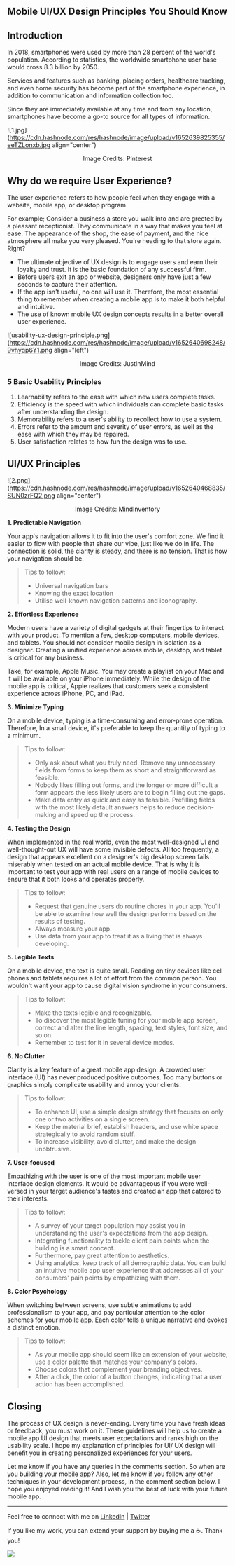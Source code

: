 ## Mobile UI/UX Design Principles You Should Know

## Introduction
In 2018, smartphones were used by more than 28 percent of the world's population. According to statistics, the worldwide smartphone user base would cross 8.3 billion by 2050.

Services and features such as banking, placing orders, healthcare tracking, and even home security has become part of the smartphone experience, in addition to communication and information collection too.

Since they are immediately available at any time and from any location, smartphones have become a go-to source for all types of information. 

![1.jpg](https://cdn.hashnode.com/res/hashnode/image/upload/v1652639825355/eeTZLonxb.jpg align="center")
<center>Image Credits: Pinterest</center>

## Why do we require User Experience?

The user experience refers to how people feel when they engage with a website, mobile app, or desktop program. 

For example; Consider a business a store you walk into and are greeted by a pleasant receptionist. They communicate in a way that makes you feel at ease. The appearance of the shop, the ease of payment, and the nice atmosphere all make you very pleased. You're heading to that store again. Right?

- The ultimate objective of UX design is to engage users and earn their loyalty and trust. It is the basic foundation of any successful firm. 
- Before users exit an app or website, designers only have just a few seconds to capture their attention. 
- If the app isn't useful, no one will use it. Therefore, the most essential thing to remember when creating a mobile app is to make it both helpful and intuitive. 
- The use of known mobile UX design concepts results in a better overall user experience.

![usability-ux-design-principle.png](https://cdn.hashnode.com/res/hashnode/image/upload/v1652640698248/9vhyqp6Y1.png align="left")
<center>Image Credits: JustInMind</center>

### 5 Basic Usability Principles
1. Learnability refers to the ease with which new users complete tasks.
2. Efficiency is the speed with which individuals can complete basic tasks after understanding the design.
3. Memorability refers to a user's ability to recollect how to use a system.
4. Errors refer to the amount and severity of user errors, as well as the ease with which they may be repaired.
5. User satisfaction relates to how fun the design was to use.

## UI/UX Principles

![2.png](https://cdn.hashnode.com/res/hashnode/image/upload/v1652640468835/SUN0zrFQ2.png align="center")
<center>Image Credits: MindInventory</center>

**1. Predictable Navigation**

 Your app's navigation allows it to fit into the user's comfort zone. We find it easier to flow with people that share our vibe, just like we do in life. The connection is solid, the clarity is steady, and there is no tension. That is how your navigation should be.

> Tips to follow:
> - Universal navigation bars
> - Knowing the exact location
> - Utilise well-known navigation patterns and iconography.

**2. Effortless Experience**

 Modern users have a variety of digital gadgets at their fingertips to interact with your product. To mention a few, desktop computers, mobile devices, and tablets. You should not consider mobile design in isolation as a designer. Creating a unified experience across mobile, desktop, and tablet is critical for any business.

 Take, for example, Apple Music. You may create a playlist on your Mac and it will be available on your iPhone immediately. While the design of the mobile app is critical, Apple realizes that customers seek a consistent experience across iPhone, PC, and iPad.

**3. Minimize Typing**

 On a mobile device, typing is a time-consuming and error-prone operation. Therefore, In a small device, it's preferable to keep the quantity of typing to a minimum.

 > Tips to follow:
> - Only ask about what you truly need. Remove any unnecessary fields from forms to keep them as short and straightforward as feasible.
> - Nobody likes filling out forms, and the longer or more difficult a form appears the less likely users are to begin filling out the gaps.
> - Make data entry as quick and easy as feasible. Prefilling fields with the most likely default answers helps to reduce decision-making and speed up the process.

**4. Testing the Design**

 When implemented in the real world, even the most well-designed UI and well-thought-out UX will have some invisible defects. All too frequently, a design that appears excellent on a designer's big desktop screen fails miserably when tested on an actual mobile device. That is why it is important to test your app with real users on a range of mobile devices to ensure that it both looks and operates properly.

> Tips to follow:
> - Request that genuine users do routine chores in your app. You'll be able to examine how well the design performs based on the results of testing.
> - Always measure your app. 
> - Use data from your app to treat it as a living that is always developing.

**5. Legible Texts**

 On a mobile device, the text is quite small. Reading on tiny devices like cell phones and tablets requires a lot of effort from the common person. You wouldn't want your app to cause digital vision syndrome in your consumers. 
> Tips to follow:
> - Make the texts legible and recognizable.
> - To discover the most legible tuning for your mobile app screen, correct and alter the line length, spacing, text styles, font size, and so on.
> - Remember to test for it in several device modes.

**6. No Clutter**

 Clarity is a key feature of a great mobile app design. A crowded user interface (UI) has never produced positive outcomes. Too many buttons or graphics simply complicate usability and annoy your clients. 

> Tips to follow:
> - To enhance UI, use a simple design strategy that focuses on only one or two activities on a single screen.
> - Keep the material brief, establish headers, and use white space strategically to avoid random stuff.
> - To increase visibility, avoid clutter, and make the design unobtrusive.

**7. User-focused**

 Empathizing with the user is one of the most important mobile user interface design elements. It would be advantageous if you were well-versed in your target audience's tastes and created an app that catered to their interests.

> Tips to follow:
> - A survey of your target population may assist you in understanding the user's expectations from the app design.
> - Integrating functionality to tackle client pain points when the building is a smart concept.
> - Furthermore, pay great attention to aesthetics.
> - Using analytics, keep track of all demographic data. You can build an intuitive mobile app user experience that addresses all of your consumers' pain points by empathizing with them.

**8. Color Psychology**

 When switching between screens, use subtle animations to add professionalism to your app, and pay particular attention to the color schemes for your mobile app. Each color tells a unique narrative and evokes a distinct emotion. 

> Tips to follow:
> - As your mobile app should seem like an extension of your website, use a color palette that matches your company's colors.
> - Choose colors that complement your branding objectives.
> - After a click, the color of a button changes, indicating that a user action has been accomplished.

## Closing
The process of UX design is never-ending. Every time you have fresh ideas or feedback, you must work on it. 
These guidelines will help us to create a mobile app UI design that meets user expectations and ranks high on the usability scale. 
I hope my explanation of principles for UI/ UX design will benefit you in creating personalized experiences for your users.

Let me know if you have any queries in the comments section. So when are you building your mobile app? Also, let me know if you follow any other techniques in your development process, in the comment section below. I hope you enjoyed reading it! And I wish you the best of luck with your future mobile app.<br>


<hr></hr>

Feel free to connect with me on  [LinkedIn](https://www.linkedin.com/in/bhumikhokhani/)  |  [Twitter](https://twitter.com/bhumikhokhani) 
<br>
> 
If you like my work, you can extend your support by buying me a ☕. Thank you!

<a href="https://www.buymeacoffee.com/bhumikhokhani"><img src="https://img.buymeacoffee.com/button-api/?text=Buy me a coffee&emoji=&slug=bhumikhokhani&button_colour=FF5F5F&font_colour=ffffff&font_family=Cookie&outline_colour=000000&coffee_colour=FFDD00"></a> 
